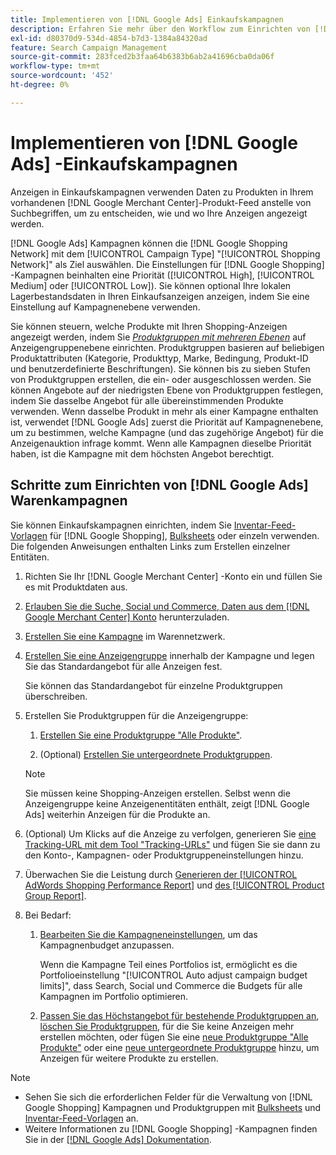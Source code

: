 ```yaml
---
title: Implementieren von [!DNL Google Ads] Einkaufskampagnen
description: Erfahren Sie mehr über den Workflow zum Einrichten von [!DNL Google Ads] Einkaufskampagnen.
exl-id: d80370d9-534d-4854-b7d3-1384a84320ad
feature: Search Campaign Management
source-git-commit: 283fced2b3faa64b6383b6ab2a41696cba0da06f
workflow-type: tm+mt
source-wordcount: '452'
ht-degree: 0%

---
```


# Implementieren von [!DNL Google Ads] -Einkaufskampagnen

Anzeigen in Einkaufskampagnen verwenden Daten zu Produkten in Ihrem vorhandenen [!DNL Google Merchant Center]-Produkt-Feed anstelle von Suchbegriffen, um zu entscheiden, wie und wo Ihre Anzeigen angezeigt werden.

[!DNL Google Ads] Kampagnen können die [!DNL Google Shopping Network] mit dem [!UICONTROL Campaign Type] &quot;[!UICONTROL Shopping Network]&quot; als Ziel auswählen. Die Einstellungen für [!DNL Google Shopping] -Kampagnen beinhalten eine Priorität ([!UICONTROL High], [!UICONTROL Medium] oder [!UICONTROL Low]). Sie können optional Ihre lokalen Lagerbestandsdaten in Ihren Einkaufsanzeigen anzeigen, indem Sie eine Einstellung auf Kampagnenebene verwenden.

Sie können steuern, welche Produkte mit Ihren Shopping-Anzeigen angezeigt werden, indem Sie *[Produktgruppen mit mehreren Ebenen](/help/search-social-commerce/campaign-management/campaigns/product-group-about.md)* auf Anzeigengruppenebene einrichten. Produktgruppen basieren auf beliebigen Produktattributen (Kategorie, Produkttyp, Marke, Bedingung, Produkt-ID und benutzerdefinierte Beschriftungen). Sie können bis zu sieben Stufen von Produktgruppen erstellen, die ein- oder ausgeschlossen werden. Sie können Angebote auf der niedrigsten Ebene von Produktgruppen festlegen, indem Sie dasselbe Angebot für alle übereinstimmenden Produkte verwenden. Wenn dasselbe Produkt in mehr als einer Kampagne enthalten ist, verwendet [!DNL Google Ads] zuerst die Priorität auf Kampagnenebene, um zu bestimmen, welche Kampagne (und das zugehörige Angebot) für die Anzeigenauktion infrage kommt. Wenn alle Kampagnen dieselbe Priorität haben, ist die Kampagne mit dem höchsten Angebot berechtigt.

## Schritte zum Einrichten von [!DNL Google Ads] Warenkampagnen

Sie können Einkaufskampagnen einrichten, indem Sie [Inventar-Feed-Vorlagen](/help/search-social-commerce/campaign-management/inventory-feeds/inventory-feeds-about.md) für [!DNL Google Shopping], [Bulksheets](/help/search-social-commerce/campaign-management/bulksheets/bulksheet-about.md) oder einzeln verwenden. Die folgenden Anweisungen enthalten Links zum Erstellen einzelner Entitäten.

1. Richten Sie Ihr [!DNL Google Merchant Center] -Konto ein und füllen Sie es mit Produktdaten aus.

1. [Erlauben Sie die Suche, Social und Commerce, Daten aus dem [!DNL Google Merchant Center] Konto](/help/search-social-commerce/campaign-management/accounts/merchant-account-manage.md) herunterzuladen.

1. [Erstellen Sie eine Kampagne](/help/search-social-commerce/campaign-management/campaigns/campaign-manage.md) im Warennetzwerk.

1. [Erstellen Sie eine Anzeigengruppe](/help/search-social-commerce/campaign-management/campaigns/ad-group-manage.md) innerhalb der Kampagne und legen Sie das Standardangebot für alle Anzeigen fest.

   Sie können das Standardangebot für einzelne Produktgruppen überschreiben.

1. Erstellen Sie Produktgruppen für die Anzeigengruppe:

   1. [Erstellen Sie eine Produktgruppe &quot;Alle Produkte&quot;](/help/search-social-commerce/campaign-management/campaigns/product-group-manage.md).

   1. (Optional) [Erstellen Sie untergeordnete Produktgruppen](/help/search-social-commerce/campaign-management/campaigns/product-group-manage.md).

   >[!NOTE]
   >Sie müssen keine Shopping-Anzeigen erstellen. Selbst wenn die Anzeigengruppe keine Anzeigenentitäten enthält, zeigt [!DNL Google Ads] weiterhin Anzeigen für die Produkte an.

1. (Optional) Um Klicks auf die Anzeige zu verfolgen, generieren Sie [eine Tracking-URL mit dem Tool &quot;Tracking-URLs&quot;](/help/search-social-commerce/tools/click-tracking-url-generate.md) und fügen Sie sie dann zu den Konto-, Kampagnen- oder Produktgruppeneinstellungen hinzu.

1. Überwachen Sie die Leistung durch [ Generieren der [!UICONTROL AdWords Shopping Performance Report]](/help/search-social-commerce/reports/management/specialty/specialty-report-generate.md) und [des [!UICONTROL Product Group Report]](/help/search-social-commerce/reports/management/basic-advanced/basic-advanced-report-generate.md).

1. Bei Bedarf:

   1. [Bearbeiten Sie die Kampagneneinstellungen](/help/search-social-commerce/campaign-management/campaigns/campaign-manage.md), um das Kampagnenbudget anzupassen.

      Wenn die Kampagne Teil eines Portfolios ist, ermöglicht es die Portfolioeinstellung &quot;[!UICONTROL Auto adjust campaign budget limits]&quot;, dass Search, Social und Commerce die Budgets für alle Kampagnen im Portfolio optimieren.

   1. [Passen Sie das Höchstangebot für bestehende Produktgruppen an](/help/search-social-commerce/campaign-management/campaigns/product-group-manage.md), [löschen Sie Produktgruppen](/help/search-social-commerce/campaign-management/campaigns/product-group-manage.md), für die Sie keine Anzeigen mehr erstellen möchten, oder fügen Sie eine [neue Produktgruppe &quot;Alle Produkte&quot;](/help/search-social-commerce/campaign-management/campaigns/product-group-manage.md) oder eine [neue untergeordnete Produktgruppe](/help/search-social-commerce/campaign-management/campaigns/product-group-manage.md) hinzu, um Anzeigen für weitere Produkte zu erstellen.

>[!NOTE]
>
>* Sehen Sie sich die erforderlichen Felder für die Verwaltung von [!DNL Google Shopping] Kampagnen und Produktgruppen mit [Bulksheets](/help/search-social-commerce/campaign-management/bulksheets/bulksheet-data-formats/bulksheet-data-google.md) und [Inventar-Feed-Vorlagen](/help/search-social-commerce/campaign-management/inventory-feeds/ad-templates/template-google-shopping.md) an.
>* Weitere Informationen zu [!DNL Google Shopping] -Kampagnen finden Sie in der [[!DNL Google Ads] Dokumentation](https://support.google.com/google-ads/answer/2454022).
